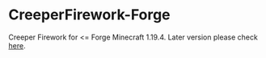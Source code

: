 # CreeperFirework-Forge
Creeper Firework for <= Forge Minecraft 1.19.4.
Later version please check [here](https://github.com/DragonsPlusMinecraft/CreeperFirework).
